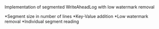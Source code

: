 Implementation of segmented WriteAheadLog with low watermark removal

*Segment size in number of lines
*Key-Value addition
*Low watermark removal
*Individual segment reading
